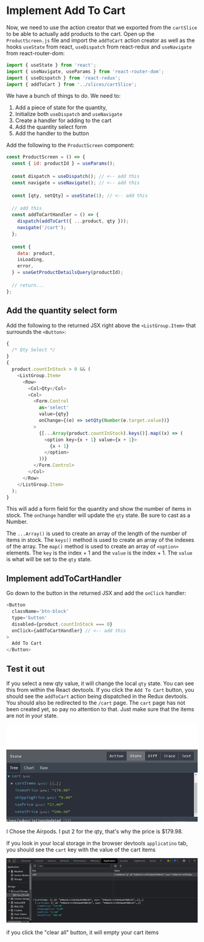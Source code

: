 # Implement Add To Cart

Now, we need to use the action creator that we exported from the `cartSlice` to be able to actually add products to the cart. Open up the `ProductScreen.js` file and import the `addToCart` action creator as well as the hooks `useState` from react, `useDispatch` from react-redux and `useNavigate` from react-router-dom:

```js
import { useState } from 'react';
import { useNavigate, useParams } from 'react-router-dom';
import { useDispatch } from 'react-redux';
import { addToCart } from '../slices/cartSlice';
```

We have a bunch of things to do. We need to:

1. Add a piece of state for the quantity,
2. Initialize both `useDispatch` and `useNavigate`
3. Create a handler for adding to the cart
4. Add the quantity select form
5. Add the handler to the button

Add the following to the `ProductScreen` component:

```js
const ProductScreen = () => {
  const { id: productId } = useParams();

  const dispatch = useDispatch(); // <-- add this
  const navigate = useNavigate(); // <-- add this

  const [qty, setQty] = useState(1); // <-- add this

  // add this
  const addToCartHandler = () => {
    dispatch(addToCart({ ...product, qty }));
    navigate('/cart');
  };

  const {
    data: product,
    isLoading,
    error,
  } = useGetProductDetailsQuery(productId);

  // return...
};
```

## Add the quantity select form

Add the following to the returned JSX right above the `<ListGroup.Item>` that surrounds the `<Button>`:

```js
{
  /* Qty Select */
}
{
  product.countInStock > 0 && (
    <ListGroup.Item>
      <Row>
        <Col>Qty</Col>
        <Col>
          <Form.Control
            as='select'
            value={qty}
            onChange={(e) => setQty(Number(e.target.value))}
          >
            {[...Array(product.countInStock).keys()].map((x) => (
              <option key={x + 1} value={x + 1}>
                {x + 1}
              </option>
            ))}
          </Form.Control>
        </Col>
      </Row>
    </ListGroup.Item>
  );
}
```

This will add a form field for the quantity and show the number of items in stock. The `onChange` handler will update the `qty` state. Be sure to cast as a Number.

The `...Array()` is used to create an array of the length of the number of items in stock. The `keys()` method is used to create an array of the indexes of the array. The `map()` method is used to create an array of `<option>` elements. The `key` is the index + 1 and the `value` is the index + 1. The `value` is what will be set to the `qty` state.

## Implement addToCartHandler

Go down to the button in the returned JSX and add the `onClick` handler:

```js
<Button
  className='btn-block'
  type='button'
  disabled={product.countInStock === 0}
  onClick={addToCartHandler} // <-- add this
>
  Add To Cart
</Button>
```

## Test it out

If you select a new qty value, it will change the local `qty` state. You can see this from within the React devtools. If you click the `Add To Cart` button, you should see the `addToCart` action being dispatched in the Redux devtools. You should also be redirected to the `/cart` page. The `cart` page has not been created yet, so pay no attention to that. Just make sure that the items are not in your state.

<img src="./images/reduxdevtools5.png" width="600">

I Chose the Airpods. I put 2 for the qty, that's why the price is $179.98.

If you look in your local storage in the browser devtools `applicatino` tab, you should see the `cart` key with the value of the cart items

<img src="./images/localstorage1.png" width="600">

if you click the "clear all" button, it will empty your cart items
